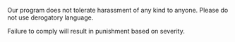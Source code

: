Our program does not tolerate harassment of any kind to anyone.
Please do not use derogatory language.

Failure to comply will result in punishment based on severity.